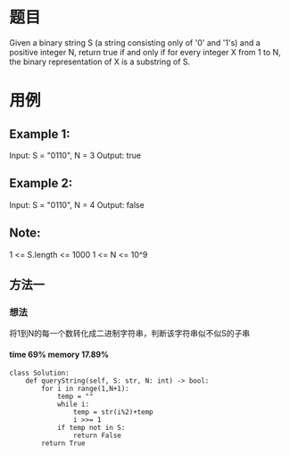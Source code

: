 # 题目
Given a binary string S (a string consisting only of '0' and '1's) and a positive integer N, return true if and only if for every integer X from 1 to N, the binary representation of X is a substring of S.

# 用例
## Example 1:

Input: S = "0110", N = 3
Output: true
## Example 2:

Input: S = "0110", N = 4
Output: false
 

## Note:

1 <= S.length <= 1000
1 <= N <= 10^9

## 方法一
### 想法
将1到N的每一个数转化成二进制字符串，判断该字符串似不似S的子串
#### time 69% memory 17.89%
```
class Solution:
    def queryString(self, S: str, N: int) -> bool:
        for i in range(1,N+1):
            temp = ""
            while i:
                temp = str(i%2)+temp
                i >>= 1
            if temp not in S:
                return False
        return True

```
